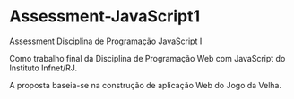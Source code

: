 # Assessment-JavaScript1
Assessment Disciplina de Programação JavaScript I

Como trabalho final da Disciplina de Programação Web com JavaScript do Instituto Infnet/RJ.

A proposta baseia-se na construção de aplicação Web do Jogo da Velha.
